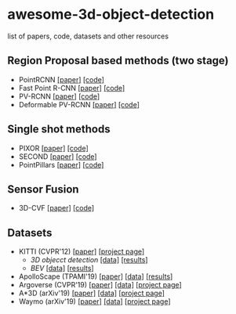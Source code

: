 # awesome-3d-object-detection
list of papers, code, datasets and other resources


## Region Proposal based methods (two stage)

* PointRCNN [[paper]](http://openaccess.thecvf.com/content_CVPR_2019/papers/Shi_PointRCNN_3D_Object_Proposal_Generation_and_Detection_From_Point_Cloud_CVPR_2019_paper.pdf) [[code]](https://github.com/sshaoshuai/PointRCNN)
* Fast Point R-CNN [[paper]](http://openaccess.thecvf.com/content_ICCV_2019/papers/Chen_Fast_Point_R-CNN_ICCV_2019_paper.pdf) [[code]]()
* PV-RCNN [[paper]](http://openaccess.thecvf.com/content_CVPR_2020/papers/Shi_PV-RCNN_Point-Voxel_Feature_Set_Abstraction_for_3D_Object_Detection_CVPR_2020_paper.pdf) [[code]](https://github.com/sshaoshuai/PointCloudDet3D)
* Deformable PV-RCNN [[paper]](https://arxiv.org/pdf/2008.08766) [[code]](https://github.com/AutoVision-cloud/Deformable-PV-RCNN)



## Single shot methods

* PIXOR [[paper]](http://openaccess.thecvf.com/content_cvpr_2018/papers/Yang_PIXOR_Real-Time_3D_CVPR_2018_paper.pdf) [[code]](https://github.com/mileyan/pseudo-LiDAR_e2e)
* SECOND [[paper]](https://www.mdpi.com/1424-8220/18/10/3337/htm) [[code]](https://github.com/traveller59/second.pytorch)
* PointPillars [[paper]](http://openaccess.thecvf.com/content_CVPR_2019/papers/Lang_PointPillars_Fast_Encoders_for_Object_Detection_From_Point_Clouds_CVPR_2019_paper.pdf) [[code]](https://github.com/nutonomy/second.pytorch)


## Sensor Fusion

* 3D-CVF [[paper]](https://arxiv.org/pdf/2004.12636) [[code]]()



## Datasets

- KITTI (CVPR'12) [[paper]](http://www.cvlibs.net/publications/Geiger2012CVPR.pdf) [[project page]](http://www.cvlibs.net/datasets/kitti/eval_3dobject.php)
    - _3D objecct detection_ [[data]](http://www.cvlibs.net/datasets/kitti/eval_object.php?obj_benchmark=3d) [[results]](http://www.cvlibs.net/datasets/kitti/eval_object.php?obj_benchmark=3d)
    - _BEV_ [[data]](http://www.cvlibs.net/datasets/kitti/eval_object.php?obj_benchmark=bev) [[results]](http://www.cvlibs.net/datasets/kitti/eval_object.php?obj_benchmark=bev)
- ApolloScape (TPAMI'19) [[paper]](http://ad-apolloscape.bj.bcebos.com/public%2FApolloScape%20Dataset.pdf) [[data]](http://apolloscape.auto/tracking.html#to_data_href) [[results]](http://apolloscape.auto/leader_board.html)
- Argoverse (CVPR'19) [[paper]](http://openaccess.thecvf.com/content_CVPR_2019/papers/Chang_Argoverse_3D_Tracking_and_Forecasting_With_Rich_Maps_CVPR_2019_paper.pdf) [[data]](https://www.argoverse.org/data.html#download-link) [[project page]](https://www.argoverse.org/index.html)
- A*3D (arXiv'19) [[paper]](https://arxiv.org/pdf/1909.07541) [[data]](https://github.com/I2RDL2/ASTAR-3D#Download) [[project page]](https://github.com/I2RDL2/ASTAR-3D)
- Waymo (arXiv'19) [[paper]](https://arxiv.org/pdf/1912.04838) [[data]](https://waymo.com/open/licensing/) [[project page]](https://waymo.com/open/)
